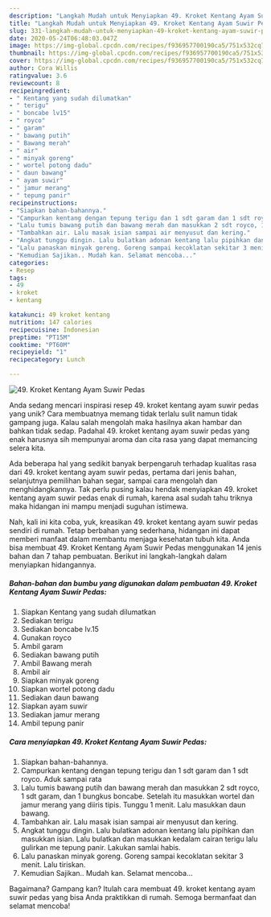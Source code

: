 ```yaml
---
description: "Langkah Mudah untuk Menyiapkan 49. Kroket Kentang Ayam Suwir Pedas, Lezat"
title: "Langkah Mudah untuk Menyiapkan 49. Kroket Kentang Ayam Suwir Pedas, Lezat"
slug: 331-langkah-mudah-untuk-menyiapkan-49-kroket-kentang-ayam-suwir-pedas-lezat
date: 2020-05-24T06:48:03.047Z
image: https://img-global.cpcdn.com/recipes/f936957700190ca5/751x532cq70/49-kroket-kentang-ayam-suwir-pedas-foto-resep-utama.jpg
thumbnail: https://img-global.cpcdn.com/recipes/f936957700190ca5/751x532cq70/49-kroket-kentang-ayam-suwir-pedas-foto-resep-utama.jpg
cover: https://img-global.cpcdn.com/recipes/f936957700190ca5/751x532cq70/49-kroket-kentang-ayam-suwir-pedas-foto-resep-utama.jpg
author: Cora Willis
ratingvalue: 3.6
reviewcount: 8
recipeingredient:
- " Kentang yang sudah dilumatkan"
- " terigu"
- " boncabe lv15"
- " royco"
- " garam"
- " bawang putih"
- " Bawang merah"
- " air"
- " minyak goreng"
- " wortel potong dadu"
- " daun bawang"
- " ayam suwir"
- " jamur merang"
- " tepung panir"
recipeinstructions:
- "Siapkan bahan-bahannya."
- "Campurkan kentang dengan tepung terigu dan 1 sdt garam dan 1 sdt royco. Aduk sampai rata"
- "Lalu tumis bawang putih dan bawang merah dan masukkan 2 sdt royco, 1 sdt garam, dan 1 bungkus boncabe. Setelah itu masukkan wortel dan jamur merang yang diiris tipis. Tunggu 1 menit. Lalu masukkan daun bawang."
- "Tambahkan air. Lalu masak isian sampai air menyusut dan kering."
- "Angkat tunggu dingin. Lalu bulatkan adonan kentang lalu pipihkan dan masukkan isian. Lalu bulatkan dan masukkan kedalam cairan terigu lalu gulirkan me tepung panir. Lakukan samlai habis."
- "Lalu panaskan minyak goreng. Goreng sampai kecoklatan sekitar 3 menit. Lalu tiriskan."
- "Kemudian Sajikan.. Mudah kan. Selamat mencoba..."
categories:
- Resep
tags:
- 49
- kroket
- kentang

katakunci: 49 kroket kentang 
nutrition: 147 calories
recipecuisine: Indonesian
preptime: "PT15M"
cooktime: "PT60M"
recipeyield: "1"
recipecategory: Lunch

---
```



![49. Kroket Kentang Ayam Suwir Pedas](https://img-global.cpcdn.com/recipes/f936957700190ca5/751x532cq70/49-kroket-kentang-ayam-suwir-pedas-foto-resep-utama.jpg)

Anda sedang mencari inspirasi resep 49. kroket kentang ayam suwir pedas yang unik? Cara membuatnya memang tidak terlalu sulit namun tidak gampang juga. Kalau salah mengolah maka hasilnya akan hambar dan bahkan tidak sedap. Padahal 49. kroket kentang ayam suwir pedas yang enak harusnya sih mempunyai aroma dan cita rasa yang dapat memancing selera kita.

Ada beberapa hal yang sedikit banyak berpengaruh terhadap kualitas rasa dari 49. kroket kentang ayam suwir pedas, pertama dari jenis bahan, selanjutnya pemilihan bahan segar, sampai cara mengolah dan menghidangkannya. Tak perlu pusing kalau hendak menyiapkan 49. kroket kentang ayam suwir pedas enak di rumah, karena asal sudah tahu triknya maka hidangan ini mampu menjadi suguhan istimewa.




Nah, kali ini kita coba, yuk, kreasikan 49. kroket kentang ayam suwir pedas sendiri di rumah. Tetap berbahan yang sederhana, hidangan ini dapat memberi manfaat dalam membantu menjaga kesehatan tubuh kita. Anda bisa membuat 49. Kroket Kentang Ayam Suwir Pedas menggunakan 14 jenis bahan dan 7 tahap pembuatan. Berikut ini langkah-langkah dalam menyiapkan hidangannya.

<!--inarticleads1-->

##### Bahan-bahan dan bumbu yang digunakan dalam pembuatan 49. Kroket Kentang Ayam Suwir Pedas:

1. Siapkan  Kentang yang sudah dilumatkan
1. Sediakan  terigu
1. Sediakan  boncabe lv.15
1. Gunakan  royco
1. Ambil  garam
1. Sediakan  bawang putih
1. Ambil  Bawang merah
1. Ambil  air
1. Siapkan  minyak goreng
1. Siapkan  wortel potong dadu
1. Sediakan  daun bawang
1. Siapkan  ayam suwir
1. Sediakan  jamur merang
1. Ambil  tepung panir




<!--inarticleads2-->

##### Cara menyiapkan 49. Kroket Kentang Ayam Suwir Pedas:

1. Siapkan bahan-bahannya.
1. Campurkan kentang dengan tepung terigu dan 1 sdt garam dan 1 sdt royco. Aduk sampai rata
1. Lalu tumis bawang putih dan bawang merah dan masukkan 2 sdt royco, 1 sdt garam, dan 1 bungkus boncabe. Setelah itu masukkan wortel dan jamur merang yang diiris tipis. Tunggu 1 menit. Lalu masukkan daun bawang.
1. Tambahkan air. Lalu masak isian sampai air menyusut dan kering.
1. Angkat tunggu dingin. Lalu bulatkan adonan kentang lalu pipihkan dan masukkan isian. Lalu bulatkan dan masukkan kedalam cairan terigu lalu gulirkan me tepung panir. Lakukan samlai habis.
1. Lalu panaskan minyak goreng. Goreng sampai kecoklatan sekitar 3 menit. Lalu tiriskan.
1. Kemudian Sajikan.. Mudah kan. Selamat mencoba...




Bagaimana? Gampang kan? Itulah cara membuat 49. kroket kentang ayam suwir pedas yang bisa Anda praktikkan di rumah. Semoga bermanfaat dan selamat mencoba!
